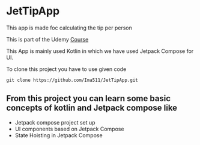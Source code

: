 # JetTipApp
This app is made foc calculating the tip per person

This is part of the Udemy [Course](https://www.udemy.com/share/105vTA3@bGcHyG-jeLr5-EL2bab2uWnLpikwXC98UButRAINe7XMHggFXOGfrByOHGLat_Wj9g==/)

This App is mainly used Kotlin in which we have used Jetpack Compose for UI.

To clone this project you have to use given code 

`git clone https://github.com/Ima511/JetTipApp.git`

## From this project you can learn some basic concepts of kotlin and Jetpack compose like 

* Jetpack compose project set up
* UI components based on Jetpack Compose
* State Hoisting in Jetpack Compose
  

